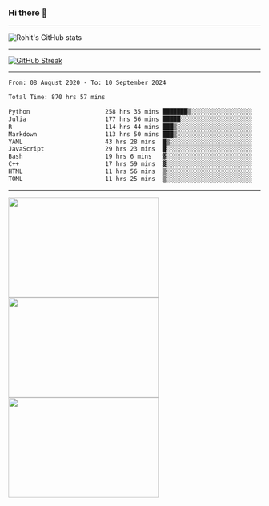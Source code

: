 ### Hi there 👋

<hr/>

![Rohit's GitHub stats](https://github-readme-stats.vercel.app/api?username=RohitRathore1&show_icons=true&theme=transparent)

<hr/>

[![GitHub Streak](http://github-readme-streak-stats.herokuapp.com?user=RohitRathore1&theme=dark&mode=weekly)](https://git.io/streak-stats)

<hr/>

<!--START_SECTION:waka-->

```txt
From: 08 August 2020 - To: 10 September 2024

Total Time: 870 hrs 57 mins

Python                     258 hrs 35 mins ███████▒░░░░░░░░░░░░░░░░░   29.69 %
Julia                      177 hrs 56 mins █████░░░░░░░░░░░░░░░░░░░░   20.43 %
R                          114 hrs 44 mins ███▒░░░░░░░░░░░░░░░░░░░░░   13.17 %
Markdown                   113 hrs 50 mins ███▒░░░░░░░░░░░░░░░░░░░░░   13.07 %
YAML                       43 hrs 28 mins  █▒░░░░░░░░░░░░░░░░░░░░░░░   04.99 %
JavaScript                 29 hrs 23 mins  █░░░░░░░░░░░░░░░░░░░░░░░░   03.37 %
Bash                       19 hrs 6 mins   ▓░░░░░░░░░░░░░░░░░░░░░░░░   02.19 %
C++                        17 hrs 59 mins  ▓░░░░░░░░░░░░░░░░░░░░░░░░   02.07 %
HTML                       11 hrs 56 mins  ▒░░░░░░░░░░░░░░░░░░░░░░░░   01.37 %
TOML                       11 hrs 25 mins  ▒░░░░░░░░░░░░░░░░░░░░░░░░   01.31 %
```

<!--END_SECTION:waka-->

<hr/>

<p>
  <img src="https://wakatime.com/share/@TeAmp0is0N/0205e68a-e5ed-48bf-b870-3c94c1fa77d3.svg" width="300" height="200">
  <img src="https://wakatime.com/share/@TeAmp0is0N/3935ee43-08a3-493e-8b95-60c1f9204b15.svg" width="300" height="200">
  <img src="https://wakatime.com/share/@TeAmp0is0N/8717aacc-7340-44e0-abb1-987dc9823fcd.svg" width="300" height="200">
</p>




